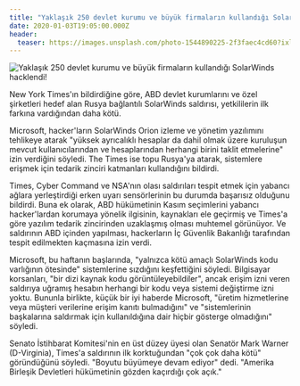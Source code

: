 ```yaml
---
title: "Yaklaşık 250 devlet kurumu ve büyük firmaların kullandığı SolarWinds hacklendi!"
date: 2020-01-03T19:05:00.000Z
header:
  teaser: https://images.unsplash.com/photo-1544890225-2f3faec4cd60?ixlib=rb-1.2.1&ixid=MXwxMjA3fDB8MHxwaG90by1wYWdlfHx8fGVufDB8fHw%3D&auto=format&fit=crop&w=925&q=80
---
```

![Yaklaşık 250 devlet kurumu ve büyük firmaların kullandığı SolarWinds hacklendi!](https://images.unsplash.com/photo-1544890225-2f3faec4cd60?ixlib=rb-1.2.1&ixid=MXwxMjA3fDB8MHxwaG90by1wYWdlfHx8fGVufDB8fHw%3D&auto=format&fit=crop&w=925&q=80)

New York Times'ın bildirdiğine göre, ABD devlet kurumlarını ve özel şirketleri hedef alan Rusya bağlantılı SolarWinds saldırısı, yetkililerin ilk farkına vardığından daha kötü.

Microsoft, hacker'ların SolarWinds Orion izleme ve yönetim yazılımını tehlikeye atarak "yüksek ayrıcalıklı hesaplar da dahil olmak üzere kuruluşun mevcut kullanıcılarından ve hesaplarından herhangi birini taklit etmelerine" izin verdiğini söyledi. The Times ise topu Rusya'ya atarak, sistemlere erişmek için tedarik zinciri katmanları kullandığını bildirdi.

Times, Cyber Command ve NSA'nın olası saldırıları tespit etmek için yabancı ağlara yerleştirdiği erken uyarı sensörlerinin bu durumda başarısız olduğunu bildirdi. Buna ek olarak, ABD hükümetinin Kasım seçimlerini yabancı hacker'lardan korumaya yönelik ilgisinin, kaynakları ele geçirmiş ve Times'a göre yazılım tedarik zincirinden uzaklaşmış olması muhtemel görünüyor. Ve saldırının ABD içinden yapılması, hackerların İç Güvenlik Bakanlığı tarafından tespit edilmekten kaçmasına izin verdi.

Microsoft, bu haftanın başlarında, "yalnızca kötü amaçlı SolarWinds kodu varlığının ötesinde" sistemlerine sızdığını keşfettiğini söyledi. Bilgisayar korsanları, "bir dizi kaynak kodu görüntüleyebildiler", ancak erişim izni veren saldırıya uğramış hesabın herhangi bir kodu veya sistemi değiştirme izni yoktu. Bununla birlikte, küçük bir iyi haberde Microsoft, "üretim hizmetlerine veya müşteri verilerine erişim kanıtı bulmadığını" ve "sistemlerinin başkalarına saldırmak için kullanıldığına dair hiçbir gösterge olmadığını" söyledi.

Senato İstihbarat Komitesi'nin en üst düzey üyesi olan Senatör Mark Warner (D-Virginia), Times'a saldırının ilk korktuğundan "çok çok daha kötü" göründüğünü söyledi. "Boyutu büyümeye devam ediyor" dedi. "Amerika Birleşik Devletleri hükümetinin gözden kaçırdığı çok açık."
